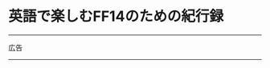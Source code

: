 # 英語で楽しむFF14のための紀行録

<hr />
<p>広告</p>
<script async src="https://pagead2.googlesyndication.com/pagead/js/adsbygoogle.js?client=ca-pub-9341622472626262"
     crossorigin="anonymous"></script>
<!-- 英語で楽しむFF14のための紀行録 記事内 -->
<ins class="adsbygoogle"
     style="display:block"
     data-ad-client="ca-pub-9341622472626262"
     data-ad-slot="4134282633"
     data-ad-format="auto"
     data-full-width-responsive="true"></ins>
<script>
     (adsbygoogle = window.adsbygoogle || []).push({});
</script>

<hr />

